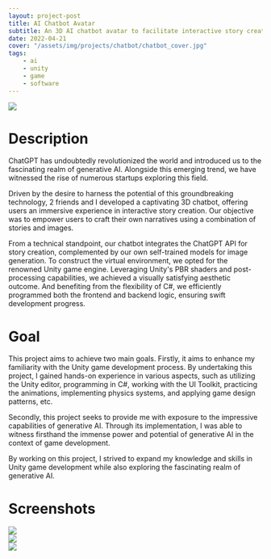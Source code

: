 ```yaml
---
layout: project-post
title: AI Chatbot Avatar
subtitle: An 3D AI chatbot avatar to facilitate interactive story creation.
date: 2022-04-21
cover: "/assets/img/projects/chatbot/chatbot_cover.jpg"
tags:
    - ai
    - unity
    - game
    - software
---
```


<div class="col-lg-12 p-3">
    <img class="project-photo" src="{{ site.baseurl }}/assets/img/projects/chatbot/chatbot_demo_1.jpg">
</div>


# Description
ChatGPT has undoubtedly revolutionized the world and introduced us to the fascinating realm of generative AI. Alongside this emerging trend, we have witnessed the rise of numerous startups exploring this field.

Driven by the desire to harness the potential of this groundbreaking technology, 2 friends and I developed a captivating 3D chatbot, offering users an immersive experience in interactive story creation. Our objective was to empower users to craft their own narratives using a combination of stories and images.

From a technical standpoint, our chatbot integrates the ChatGPT API for story creation, complemented by our own self-trained models for image generation. To construct the virtual environment, we opted for the renowned Unity game engine. Leveraging Unity's PBR shaders and post-processing capabilities, we achieved a visually satisfying aesthetic outcome. And benefiting from the flexibility of C#, we efficiently programmed both the frontend and backend logic, ensuring swift development progress.

# Goal
This project aims to achieve two main goals. Firstly, it aims to enhance my familiarity with the Unity game development process. By undertaking this project, I gained hands-on experience in various aspects, such as utilizing the Unity editor, programming in C#, working with the UI Toolkit, practicing the animations, implementing physics systems, and applying game design patterns, etc.

Secondly, this project seeks to provide me with exposure to the impressive capabilities of generative AI. Through its implementation, I was able to witness firsthand the immense power and potential of generative AI in the context of game development.

By working on this project, I strived to expand my knowledge and skills in Unity game development while also exploring the fascinating realm of generative AI.

# Screenshots
<div class="row justify-content-center">
    <div class="col-lg-12 px-3">
        <img class="project-photo mx-auto my-2 my-md-4 no-shadow" src="{{ site.baseurl }}/assets/img/projects/chatbot/chatbot_demo_2.jpg">
    </div>
</div>

<div class="row justify-content-center">
    <div class="col-lg-12 px-3">
        <img class="project-photo mx-auto my-2 my-md-4 no-shadow" src="{{ site.baseurl }}/assets/img/projects/chatbot/chatbot_demo_4.jpg">
    </div>
</div>

<div class="row justify-content-center">
    <div class="col-lg-12 px-3">
        <img class="project-photo mx-auto my-2 my-md-4 no-shadow" src="{{ site.baseurl }}/assets/img/projects/chatbot/chatbot_demo_3.jpg">
    </div>
</div>